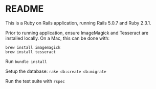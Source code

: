 # README

This is a Ruby on Rails application, running Rails 5.0.7 and Ruby 2.3.1.


Prior to running application, ensure ImageMagick and Tesseract are installed locally. On a Mac, this can be done with:
	
	brew install imagemagick
	brew install tesseract


Run `bundle install`

Setup the database: `rake db:create db:migrate`

Run the test suite with `rspec`